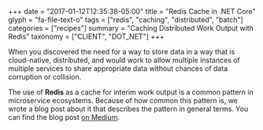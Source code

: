 +++
date = "2017-01-12T12:35:38-05:00"
title = "Redis Cache in .NET Core"
glyph = "fa-file-text-o"
tags = ["redis", "caching", "distributed", "batch"]
categories = ["recipes"]
summary = "Caching Distributed Work Output with Redis"
taxonomy = ["CLIENT", "DOT_NET"]
+++

When you discovered the need for a way to store data in a way that is cloud-native, distributed, and would work to allow multiple instances of multiple services to share appropriate data without chances of data corruption or collision.

The use of **Redis** as a cache for interim work output is a common pattern in microservice ecosystems. Because of how common this pattern is, we wrote a blog post about it that describes the pattern in general terms. You can find the blog post [on Medium](https://medium.com/@KevinHoffman/caching-distributed-work-output-in-redis-with-asp-net-core-7d77695e6757).
